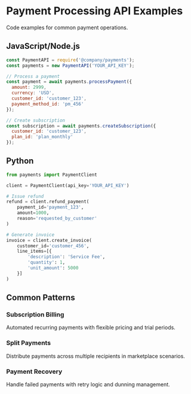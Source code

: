 # Payment Processing API Examples

Code examples for common payment operations.

## JavaScript/Node.js

```javascript
const PaymentAPI = require('@company/payments');
const payments = new PaymentAPI('YOUR_API_KEY');

// Process a payment
const payment = await payments.processPayment({
  amount: 2999,
  currency: 'USD',
  customer_id: 'customer_123',
  payment_method_id: 'pm_456'
});

// Create subscription
const subscription = await payments.createSubscription({
  customer_id: 'customer_123',
  plan_id: 'plan_monthly'
});
```

## Python

```python
from payments import PaymentClient

client = PaymentClient(api_key='YOUR_API_KEY')

# Issue refund
refund = client.refund_payment(
    payment_id='payment_123',
    amount=1000,
    reason='requested_by_customer'
)

# Generate invoice
invoice = client.create_invoice(
    customer_id='customer_456',
    line_items=[{
        'description': 'Service Fee',
        'quantity': 1,
        'unit_amount': 5000
    }]
)
```

## Common Patterns

### Subscription Billing
Automated recurring payments with flexible pricing and trial periods.

### Split Payments
Distribute payments across multiple recipients in marketplace scenarios.

### Payment Recovery
Handle failed payments with retry logic and dunning management.